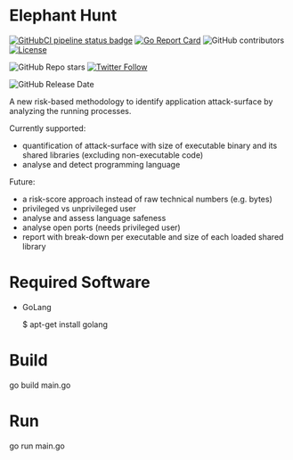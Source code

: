 Elephant Hunt
=============
[![GitHubCI pipeline status badge](https://github.com/meebey/elephant-hunt/workflows/auto-ci-builds/badge.svg)](https://github.com/meebey/elephant-hunt/commits/main) [![Go Report Card](https://goreportcard.com/badge/github.com/meebey/elephant-hunt)](https://goreportcard.com/report/github.com/meebey/elephant-hunt) ![GitHub contributors](https://img.shields.io/github/contributors-anon/meebey/elephant-hunt) [![License](https://img.shields.io/github/license/meebey/elephant-hunt.svg)](https://github.com/meebey/elephant-hunt/blob/master/LICENSE)

![GitHub Repo stars](https://img.shields.io/github/stars/meebey/elephant-hunt?style=social) [![Twitter Follow](https://img.shields.io/twitter/follow/meebey?style=social)](https://twitter.com/intent/follow?screen_name=meebey)

![GitHub Release Date](https://img.shields.io/github/release-date/meebey/elephant-hunt)

A new risk-based methodology to identify application attack-surface by analyzing the running processes.

Currently supported:
* quantification of attack-surface with size of executable binary and its shared libraries (excluding non-executable code)
* analyse and detect programming language

Future:
* a risk-score approach instead of raw technical numbers (e.g. bytes)
* privileged vs unprivileged user
* analyse and assess language safeness
* analyse open ports (needs privileged user)
* report with break-down per executable and size of each loaded shared library

Required Software
=================
* GoLang

    $ apt-get install golang

Build
=====
go build main.go

Run
===
go run main.go
